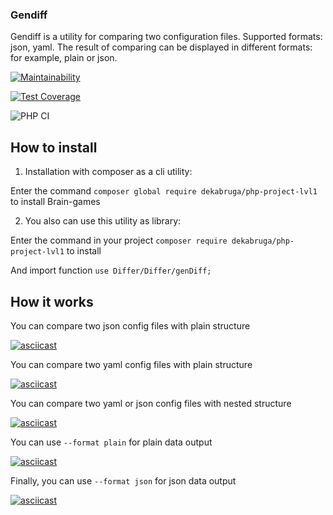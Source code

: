 ### Gendiff
Gendiff is a utility for comparing two configuration files.
Supported formats: json, yaml.
The result of comparing can be displayed in different formats: for example, plain or json.


[![Maintainability](https://api.codeclimate.com/v1/badges/98ea2f7eb7f6a4613086/maintainability)](https://codeclimate.com/github/rentery/php-project-lvl2/maintainability)

[![Test Coverage](https://api.codeclimate.com/v1/badges/98ea2f7eb7f6a4613086/test_coverage)](https://codeclimate.com/github/rentery/php-project-lvl2/test_coverage)

![PHP CI](https://github.com/rentery/php-project-lvl2/workflows/PHP%20CI/badge.svg)

## How to install
1. Installation with composer as a cli utility:

Enter the command `composer global require dekabruga/php-project-lvl1` to install Brain-games

2. You also can use this utility as library:

Enter the command in your project `composer require dekabruga/php-project-lvl1` to install 

And import function `use Differ/Differ/genDiff;`

## How it works

You can compare two json config files with plain structure

[![asciicast](https://asciinema.org/a/Gg31KUvyUZ3E8QEie5pJcm34o.svg)](https://asciinema.org/a/Gg31KUvyUZ3E8QEie5pJcm34o)

You can compare two yaml config files with plain structure

[![asciicast](https://asciinema.org/a/t1wAlCN93XEDsdnN1l2wg2giy.svg)](https://asciinema.org/a/t1wAlCN93XEDsdnN1l2wg2giy)

You can compare two yaml or json config files with nested structure

[![asciicast](https://asciinema.org/a/oyRa2QjXCJ0hH1sG1pXUWOm4T.svg)](https://asciinema.org/a/oyRa2QjXCJ0hH1sG1pXUWOm4T)


You can use `--format plain` for plain data output

[![asciicast](https://asciinema.org/a/ed8rlz4LWjWohBL01erkgil6E.svg)](https://asciinema.org/a/ed8rlz4LWjWohBL01erkgil6E)

Finally, you can use `--format json` for json data output

[![asciicast](https://asciinema.org/a/poYvlw8btt4GONSHUdhfJ0wQp.svg)](https://asciinema.org/a/poYvlw8btt4GONSHUdhfJ0wQp)